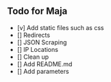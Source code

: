 ## Todo for Maja
- [v] Add static files such as css
- [] Redirects
- [] JSON Scraping
- [] IP Locations
- [] Clean up
- [] Add README.md
- [] Add parameters
